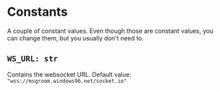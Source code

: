 # Constants
A couple of constant values.
Even though those are constant values, you can change them, but you usually don't need to.

## `WS_URL: str`
Contains the websocket URL.
Default value: `"wss://msgroom.windows96.net/socket.io"`